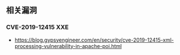 相关漏洞
---

### CVE-2019-12415 XXE

- https://blog.gypsyengineer.com/en/security/cve-2019-12415-xml-processing-vulnerability-in-apache-poi.html
